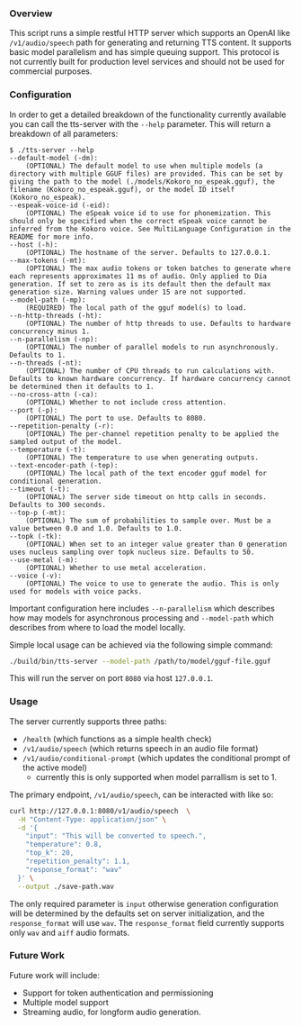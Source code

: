 ### Overview

This script runs a simple restful HTTP server which supports an OpenAI like `/v1/audio/speech` path for generating and returning TTS content. It supports basic model parallelism and has simple queuing support. This protocol is not currently built for production level services and should not be used for commercial purposes.

### Configuration

In order to get a detailed breakdown of the functionality currently available you can call the tts-server with the `--help` parameter. This will return a breakdown of all parameters:

```console
$ ./tts-server --help
--default-model (-dm):
    (OPTIONAL) The default model to use when multiple models (a directory with multiple GGUF files) are provided. This can be set by giving the path to the model (./models/Kokoro_no_espeak.gguf), the filename (Kokoro_no_espeak.gguf), or the model ID itself (Kokoro_no_espeak).
--espeak-voice-id (-eid):
    (OPTIONAL) The eSpeak voice id to use for phonemization. This should only be specified when the correct eSpeak voice cannot be inferred from the Kokoro voice. See MultiLanguage Configuration in the README for more info.
--host (-h):
    (OPTIONAL) The hostname of the server. Defaults to 127.0.0.1.
--max-tokens (-mt):
    (OPTIONAL) The max audio tokens or token batches to generate where each represents approximates 11 ms of audio. Only applied to Dia generation. If set to zero as is its default then the default max generation size. Warning values under 15 are not supported.
--model-path (-mp):
    (REQUIRED) The local path of the gguf model(s) to load.
--n-http-threads (-ht):
    (OPTIONAL) The number of http threads to use. Defaults to hardware concurrency minus 1.
--n-parallelism (-np):
    (OPTIONAL) The number of parallel models to run asynchronously. Defaults to 1.
--n-threads (-nt):
    (OPTIONAL) The number of CPU threads to run calculations with. Defaults to known hardware concurrency. If hardware concurrency cannot be determined then it defaults to 1.
--no-cross-attn (-ca):
    (OPTIONAL) Whether to not include cross attention.
--port (-p):
    (OPTIONAL) The port to use. Defaults to 8080.
--repetition-penalty (-r):
    (OPTIONAL) The per-channel repetition penalty to be applied the sampled output of the model.
--temperature (-t):
    (OPTIONAL) The temperature to use when generating outputs.
--text-encoder-path (-tep):
    (OPTIONAL) The local path of the text encoder gguf model for conditional generation.
--timeout (-t):
    (OPTIONAL) The server side timeout on http calls in seconds. Defaults to 300 seconds.
--top-p (-mt):
    (OPTIONAL) The sum of probabilities to sample over. Must be a value between 0.0 and 1.0. Defaults to 1.0.
--topk (-tk):
    (OPTIONAL) When set to an integer value greater than 0 generation uses nucleus sampling over topk nucleus size. Defaults to 50.
--use-metal (-m):
    (OPTIONAL) Whether to use metal acceleration.
--voice (-v):
    (OPTIONAL) The voice to use to generate the audio. This is only used for models with voice packs.
```

Important configuration here includes `--n-parallelism` which describes how may models for asynchronous processing and `--model-path` which describes from where to load the model locally.

Simple local usage can be achieved via the following simple command:

```bash
./build/bin/tts-server --model-path /path/to/model/gguf-file.gguf
```

This will run the server on port `8080` via host `127.0.0.1`.

### Usage

The server currently supports three paths:

* `/health` (which functions as a simple health check)
* `/v1/audio/speech` (which returns speech in an audio file format)
* `/v1/audio/conditional-prompt` (which updates the conditional prompt of the active model)
	* currently this is only supported when model parrallism is set to 1. 

The primary endpoint, `/v1/audio/speech`, can be interacted with like so:

```bash
curl http://127.0.0.1:8080/v1/audio/speech  \
  -H "Content-Type: application/json" \
  -d '{
    "input": "This will be converted to speech.",
    "temperature": 0.8,
    "top_k": 20,
    "repetition_penalty": 1.1,
    "response_format": "wav"
  }' \
  --output ./save-path.wav
``` 

The only required parameter is `input` otherwise generation configuration will be determined by the defaults set on server initialization, and the `response_format` will use `wav`. The `response_format` field currently supports only `wav` and `aiff` audio formats.

### Future Work

Future work will include:
* Support for token authentication and permissioning
* Multiple model support
* Streaming audio, for longform audio generation.
